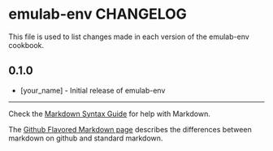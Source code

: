 emulab-env CHANGELOG
====================

This file is used to list changes made in each version of the emulab-env cookbook.

0.1.0
-----
- [your_name] - Initial release of emulab-env

- - -
Check the [Markdown Syntax Guide](http://daringfireball.net/projects/markdown/syntax) for help with Markdown.

The [Github Flavored Markdown page](http://github.github.com/github-flavored-markdown/) describes the differences between markdown on github and standard markdown.
